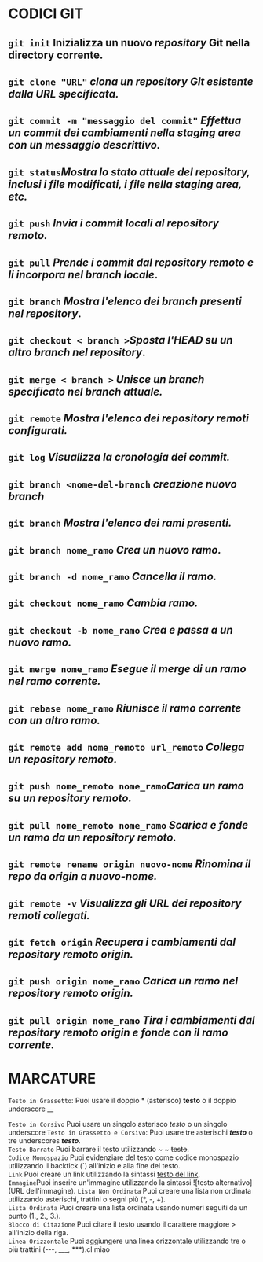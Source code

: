 # **CODICI GIT**
## ``git init`` Inizializza un nuovo *repository* **Git** nella directory corrente.   
## ``git clone "URL"``  *clona un *repository* **Git** esistente dalla **URL** *specificata*.*
## ``git commit -m "messaggio del commit"``  *Effettua un commit dei cambiamenti nella staging area con un messaggio descrittivo.*
## ``git status``*Mostra lo stato attuale del repository, inclusi i file modificati, i file nella staging area, etc.*
## ``git push`` *Invia i commit locali al repository remoto.*
## ``git pull``  *Prende i commit dal repository remoto e li incorpora nel branch locale*. 
## ``git branch`` *Mostra l'elenco dei branch presenti nel repository*.
## ``git checkout < branch >``*Sposta l'HEAD su un altro branch nel repository*.
## ``git merge < branch >`` *Unisce un branch specificato nel branch attuale.*
## ``git remote`` *Mostra l'elenco dei repository remoti configurati.*
## ``git log`` *Visualizza la cronologia dei commit.*
## ``git branch <nome-del-branch`` *creazione nuovo branch*
## ``git branch`` *Mostra l'elenco dei rami presenti.*
## ``git branch nome_ramo`` *Crea un nuovo ramo.*
## ``git branch -d nome_ramo`` *Cancella il ramo.*
## ``git checkout nome_ramo`` *Cambia ramo.*
## ``git checkout -b nome_ramo`` *Crea e passa a un nuovo ramo.*
## ``git merge nome_ramo`` *Esegue il merge di un ramo nel ramo corrente.*
## ``git rebase nome_ramo`` *Riunisce il ramo corrente con un altro ramo.*
## ``git remote add nome_remoto url_remoto`` *Collega un repository remoto.*
## ``git push nome_remoto nome_ramo``*Carica un ramo su un repository remoto.*
## ``git pull nome_remoto nome_ramo`` *Scarica e fonde un ramo da un repository remoto.*
## ``git remote rename origin nuovo-nome`` *Rinomina il repo da origin a nuovo-nome.*
## ``git remote -v`` *Visualizza gli URL dei repository remoti collegati.*
## ``git fetch origin`` *Recupera i cambiamenti dal repository remoto origin.*
## ``git push origin nome_ramo`` *Carica un ramo nel repository remoto origin.*
## ``git pull origin nome_ramo`` *Tira i cambiamenti dal repository remoto origin e fonde con il ramo corrente.*







# **MARCATURE**
``Testo in Grassetto``: Puoi usare il doppio * (asterisco) **testo** o il doppio underscore __

``Testo in Corsivo`` Puoi usare un singolo asterisco *testo* o un singolo underscore
``Testo in Grassetto e Corsivo``: Puoi usare tre asterischi ***testo*** o tre underscores ___testo___.    
``Testo Barrato`` Puoi barrare il testo utilizzando ~ ~  ~~testo~~.  
``Codice Monospazio`` Puoi evidenziare del testo come codice monospazio utilizzando il backtick (`) all'inizio e alla fine del testo.   
``Link`` Puoi creare un link utilizzando la sintassi [testo del link](URL).    
``Immagine``Puoi inserire un'immagine utilizzando la sintassi ![testo alternativo](URL dell'immagine).
``Lista Non Ordinata`` Puoi creare una lista non ordinata utilizzando asterischi, trattini o segni più (*, -, +).   
``Lista Ordinata`` Puoi creare una lista ordinata usando numeri seguiti da un punto (1., 2., 3.).     
``Blocco di Citazione`` Puoi citare il testo usando il carattere maggiore > all'inizio della riga.  
``Linea Orizzontale`` Puoi aggiungere una linea orizzontale utilizzando tre o più trattini (---, ___, ***).cl
miao





